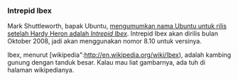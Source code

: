 ### Intrepid Ibex

Mark Shuttleworth, bapak Ubuntu, [mengumumkan nama Ubuntu untuk rilis setelah Hardy Heron adalah *Intrepid Ibex*](https://lists.ubuntu.com/archives/ubuntu-devel/2008-February/025136.html). Intrepid Ibex akan dirilis bulan Oktober 2008, jadi akan menggunakan nomor 8.10 untuk versinya.

Ibex, menurut [wikipedia":http://en.wikipedia.org/wiki/Ibex), adalah kambing gunung dengan tanduk besar. Kalau mau liat gambarnya, ada tuh di halaman wikipedianya.

<!-- {"time": "2008-02-21 03:13:55", "title": "Intrepid Ibex"} -->
